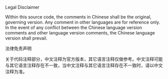Legal Disclaimer

Within this source code, the comments in Chinese shall be the original, governing version. Any comment in other languages are for reference only. In the event of any conflict between the Chinese language version comments and other language version comments,
the Chinese language version shall prevail.

法律免责声明

关于代码注释部分，中文注释为官方版本，其它语言注释仅做参考。中文注释可能与其它语言注释存在不一致，当中文注释与其它语言注释存在不一致时，请以中文注释为准。